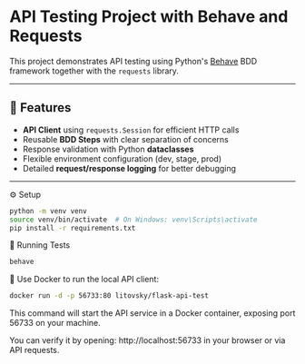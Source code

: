 # API Testing Project with Behave and Requests

This project demonstrates API testing using Python's [Behave](https://behave.readthedocs.io/) BDD framework together with the `requests` library.

---

## 🚀 Features

- **API Client** using `requests.Session` for efficient HTTP calls
- Reusable **BDD Steps** with clear separation of concerns
- Response validation with Python **dataclasses**
- Flexible environment configuration (dev, stage, prod)
- Detailed **request/response logging** for better debugging

---

⚙️ Setup

```bash
python -m venv venv
source venv/bin/activate  # On Windows: venv\Scripts\activate
pip install -r requirements.txt
```

🧪 Running Tests

```bash
behave
```

🐳 Use Docker to run the local API client:

```bash
docker run -d -p 56733:80 litovsky/flask-api-test
```

This command will start the API service in a Docker container, exposing port 56733 on your machine.

You can verify it by opening: http://localhost:56733 in your browser or via API requests.


